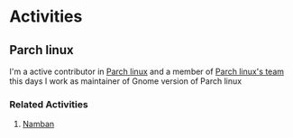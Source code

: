 # Activities


## Parch linux

I'm a active contributor in [Parch linux](https://parchlinux.com) and a member of [Parch linux's team](https://parchlinux.com/team) this days I work as maintainer of Gnome version of Parch linux

### Related Activities

1. [Namban](/Projects/Namban.md)